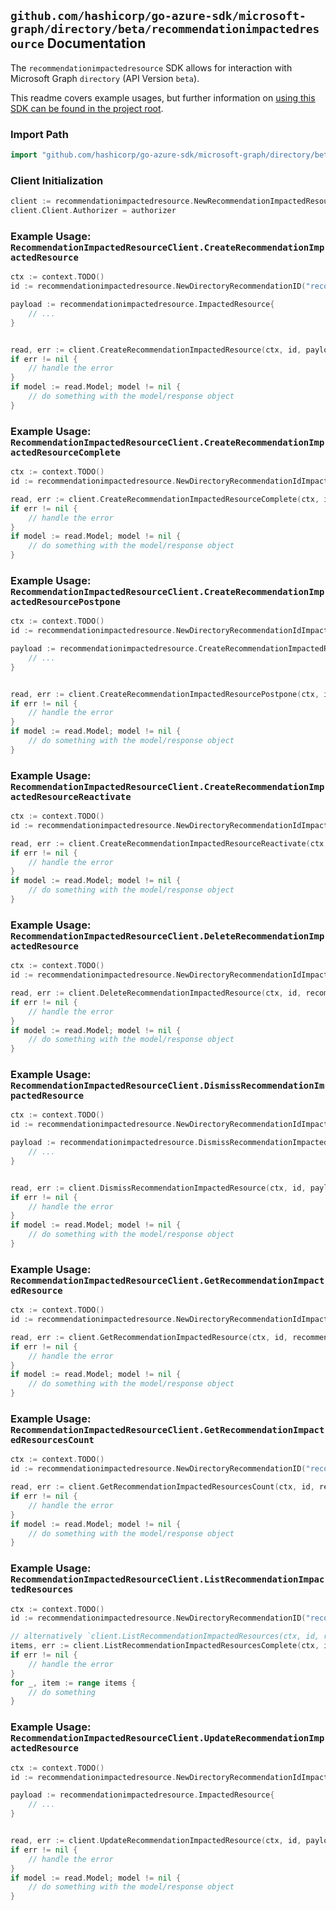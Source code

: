
## `github.com/hashicorp/go-azure-sdk/microsoft-graph/directory/beta/recommendationimpactedresource` Documentation

The `recommendationimpactedresource` SDK allows for interaction with Microsoft Graph `directory` (API Version `beta`).

This readme covers example usages, but further information on [using this SDK can be found in the project root](https://github.com/hashicorp/go-azure-sdk/tree/main/docs).

### Import Path

```go
import "github.com/hashicorp/go-azure-sdk/microsoft-graph/directory/beta/recommendationimpactedresource"
```


### Client Initialization

```go
client := recommendationimpactedresource.NewRecommendationImpactedResourceClientWithBaseURI("https://graph.microsoft.com")
client.Client.Authorizer = authorizer
```


### Example Usage: `RecommendationImpactedResourceClient.CreateRecommendationImpactedResource`

```go
ctx := context.TODO()
id := recommendationimpactedresource.NewDirectoryRecommendationID("recommendationId")

payload := recommendationimpactedresource.ImpactedResource{
	// ...
}


read, err := client.CreateRecommendationImpactedResource(ctx, id, payload, recommendationimpactedresource.DefaultCreateRecommendationImpactedResourceOperationOptions())
if err != nil {
	// handle the error
}
if model := read.Model; model != nil {
	// do something with the model/response object
}
```


### Example Usage: `RecommendationImpactedResourceClient.CreateRecommendationImpactedResourceComplete`

```go
ctx := context.TODO()
id := recommendationimpactedresource.NewDirectoryRecommendationIdImpactedResourceID("recommendationId", "impactedResourceId")

read, err := client.CreateRecommendationImpactedResourceComplete(ctx, id, recommendationimpactedresource.DefaultCreateRecommendationImpactedResourceCompleteOperationOptions())
if err != nil {
	// handle the error
}
if model := read.Model; model != nil {
	// do something with the model/response object
}
```


### Example Usage: `RecommendationImpactedResourceClient.CreateRecommendationImpactedResourcePostpone`

```go
ctx := context.TODO()
id := recommendationimpactedresource.NewDirectoryRecommendationIdImpactedResourceID("recommendationId", "impactedResourceId")

payload := recommendationimpactedresource.CreateRecommendationImpactedResourcePostponeRequest{
	// ...
}


read, err := client.CreateRecommendationImpactedResourcePostpone(ctx, id, payload, recommendationimpactedresource.DefaultCreateRecommendationImpactedResourcePostponeOperationOptions())
if err != nil {
	// handle the error
}
if model := read.Model; model != nil {
	// do something with the model/response object
}
```


### Example Usage: `RecommendationImpactedResourceClient.CreateRecommendationImpactedResourceReactivate`

```go
ctx := context.TODO()
id := recommendationimpactedresource.NewDirectoryRecommendationIdImpactedResourceID("recommendationId", "impactedResourceId")

read, err := client.CreateRecommendationImpactedResourceReactivate(ctx, id, recommendationimpactedresource.DefaultCreateRecommendationImpactedResourceReactivateOperationOptions())
if err != nil {
	// handle the error
}
if model := read.Model; model != nil {
	// do something with the model/response object
}
```


### Example Usage: `RecommendationImpactedResourceClient.DeleteRecommendationImpactedResource`

```go
ctx := context.TODO()
id := recommendationimpactedresource.NewDirectoryRecommendationIdImpactedResourceID("recommendationId", "impactedResourceId")

read, err := client.DeleteRecommendationImpactedResource(ctx, id, recommendationimpactedresource.DefaultDeleteRecommendationImpactedResourceOperationOptions())
if err != nil {
	// handle the error
}
if model := read.Model; model != nil {
	// do something with the model/response object
}
```


### Example Usage: `RecommendationImpactedResourceClient.DismissRecommendationImpactedResource`

```go
ctx := context.TODO()
id := recommendationimpactedresource.NewDirectoryRecommendationIdImpactedResourceID("recommendationId", "impactedResourceId")

payload := recommendationimpactedresource.DismissRecommendationImpactedResourceRequest{
	// ...
}


read, err := client.DismissRecommendationImpactedResource(ctx, id, payload, recommendationimpactedresource.DefaultDismissRecommendationImpactedResourceOperationOptions())
if err != nil {
	// handle the error
}
if model := read.Model; model != nil {
	// do something with the model/response object
}
```


### Example Usage: `RecommendationImpactedResourceClient.GetRecommendationImpactedResource`

```go
ctx := context.TODO()
id := recommendationimpactedresource.NewDirectoryRecommendationIdImpactedResourceID("recommendationId", "impactedResourceId")

read, err := client.GetRecommendationImpactedResource(ctx, id, recommendationimpactedresource.DefaultGetRecommendationImpactedResourceOperationOptions())
if err != nil {
	// handle the error
}
if model := read.Model; model != nil {
	// do something with the model/response object
}
```


### Example Usage: `RecommendationImpactedResourceClient.GetRecommendationImpactedResourcesCount`

```go
ctx := context.TODO()
id := recommendationimpactedresource.NewDirectoryRecommendationID("recommendationId")

read, err := client.GetRecommendationImpactedResourcesCount(ctx, id, recommendationimpactedresource.DefaultGetRecommendationImpactedResourcesCountOperationOptions())
if err != nil {
	// handle the error
}
if model := read.Model; model != nil {
	// do something with the model/response object
}
```


### Example Usage: `RecommendationImpactedResourceClient.ListRecommendationImpactedResources`

```go
ctx := context.TODO()
id := recommendationimpactedresource.NewDirectoryRecommendationID("recommendationId")

// alternatively `client.ListRecommendationImpactedResources(ctx, id, recommendationimpactedresource.DefaultListRecommendationImpactedResourcesOperationOptions())` can be used to do batched pagination
items, err := client.ListRecommendationImpactedResourcesComplete(ctx, id, recommendationimpactedresource.DefaultListRecommendationImpactedResourcesOperationOptions())
if err != nil {
	// handle the error
}
for _, item := range items {
	// do something
}
```


### Example Usage: `RecommendationImpactedResourceClient.UpdateRecommendationImpactedResource`

```go
ctx := context.TODO()
id := recommendationimpactedresource.NewDirectoryRecommendationIdImpactedResourceID("recommendationId", "impactedResourceId")

payload := recommendationimpactedresource.ImpactedResource{
	// ...
}


read, err := client.UpdateRecommendationImpactedResource(ctx, id, payload, recommendationimpactedresource.DefaultUpdateRecommendationImpactedResourceOperationOptions())
if err != nil {
	// handle the error
}
if model := read.Model; model != nil {
	// do something with the model/response object
}
```
